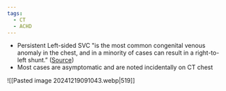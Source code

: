 ```yaml
---
tags:
  - CT
  - ACHD
---
```

- Persistent Left-sided SVC "is the most common congenital venous anomaly in the chest, and in a minority of cases can result in a right-to-left shunt.” ([Source](https://radiopaedia.org/articles/left-sided-superior-vena-cava-1?lang=us))
- Most cases are asymptomatic and are noted incidentally on CT chest

![[Pasted image 20241219091043.webp|519]]